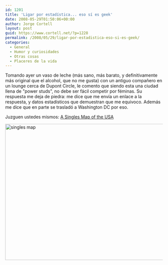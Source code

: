 ```yaml
---
id: 1201
title: 'Ligar por estadística... eso sí es geek'
date: 2008-05-29T01:50:06+00:00
author: Jorge Cortell
layout: post
guid: https://www.cortell.net/?p=1228
permalink: /2008/05/29/ligar-por-estadistica-eso-si-es-geek/
categories:
  - General
  - Humor y curiosidades
  - Otras cosas
  - Placeres de la vida
---
```

Tomando ayer un vaso de leche (más sano, más barato, y definitivamente más original que el alcohol, que no me gusta) con un antiguo compañero en un lounge cerca de Dupont Circle, le comento que siendo esta una ciudad llena de "power studs", no debe ser fácil competir por féminas. Su respuesta me deja de piedra: me dice que me envía un enlace a la respuesta, y datos estadísticos que demuestran que me equivoco. Además me dice que en parte se trasladó a Washington DC por eso.

Juzguen ustedes mismos: <a title="Boston Globe" href="https://www.boston.com/bostonglobe/ideas/articles/2008/03/30/a_singles_map_of_the_united_states_of_america/#" target="_blank">A Singles Map of the USA</a>

<img src="https://cache.boston.com/bonzai-fba/Globe_Graphic/2008/03/29/1206808144_5800.jpg" alt="singles map" width="538" height="435" />